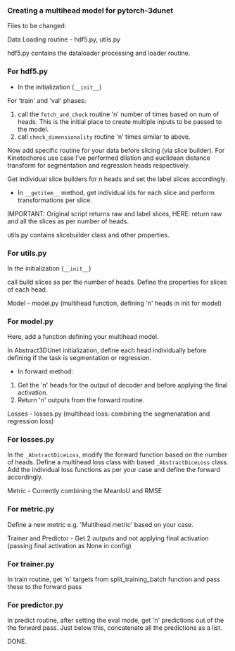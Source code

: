 ### Creating a multihead model for pytorch-3dunet

Files to be changed:

Data Loading routine - hdf5.py, utils.py

hdf5.py contains the dataloader processing and loader routine.

### For hdf5.py

- In the initialization (`__init__`)

For 'train' and 'val' phases:

1. call the `fetch_and_check` routine 'n' number of times based on num of heads. This is the initial place to create multiple inputs to be passed to the model.
2. call `check_dimensionality` routine 'n' times similar to above.

Now add specific routine for your data before slicing (via slice builder). For Kinetochores use case I've performed dilation and euclidean distance transform for segmentation and regression heads respectively.

Get individual slice builders for n heads and set the label slices accordingly.

- In `__getitem__` method, get individual ids for each slice and perform transformations per slice.

IMPORTANT: Original script returns raw and label slices, HERE: return raw and all the slices as per number of heads.


utils.py contains slicebuilder class and other properties.

### For utils.py

In the initialization (`__init__`)

call build slices as per the number of heads. Define the properties for slices of each head.


Model - model.py (multihead function, defining 'n' heads in init for model)

### For model.py

Here, add a function defining your multihead model.

In Abstract3DUnet initialization, define each head individually before defining if the task is segmentation or regression.

- In forward method:
1. Get the 'n' heads for the output of decoder and before applying the final activation.
2. Return 'n' outputs from the forward routine.


Losses - losses.py (multihead loss: combining the segmenatation and regression loss)

### For losses.py

In the `_AbstractDiceLoss`, modify the forward function based on the number of heads.
Define a multihead loss class with based `_AbstractDiceLoss` class.
Add the individual loss functions as per your case and define the forward accordingly.


Metric - Currently combining the MeanIoU and RMSE

### For metric.py

Define a new metric e.g. 'Multihead metric' based on your case.


Trainer and Predictor - Get 2 outputs and not applying final activation (passing final activation as None in config)

### For trainer.py

In train routine, get 'n' targets from split_training_batch function and pass these to the forward pass

### For predictor.py

In predict routine, after setting the eval mode, get 'n' predictions out of the the forward pass. Just below this, concatenate all the
predictions as a list.

DONE. 
